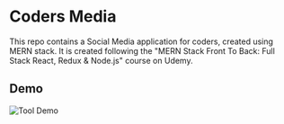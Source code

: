 # Coders Media
This repo contains a Social Media application for coders, created using MERN stack. It is created following the "MERN Stack Front To Back: Full Stack React, Redux & Node.js" course on Udemy.

## Demo
![Tool Demo](https://github.com/asad1996172/Obfuscation-Detection/blob/master/final_demo.gif)
